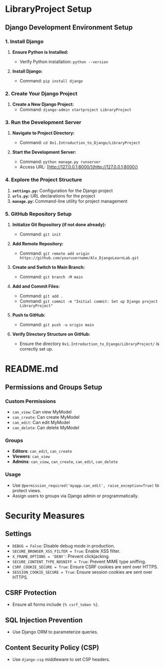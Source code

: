 # LibraryProject Setup

## Django Development Environment Setup

### 1. Install Django

1. **Ensure Python is Installed:**
   - Verify Python installation: `python --version`

2. **Install Django:**
   - Command: `pip install django`

### 2. Create Your Django Project

1. **Create a New Django Project:**
   - Command: `django-admin startproject LibraryProject`

### 3. Run the Development Server

1. **Navigate to Project Directory:**
   - Command: `cd 0x1.Introduction_to_Django/LibraryProject`

2. **Start the Development Server:**
   - Command: `python manage.py runserver`
   - Access URL: [http://127.0.0.1:8000/](http://127.0.0.1:8000/)

### 4. Explore the Project Structure

1. **`settings.py`:** Configuration for the Django project
2. **`urls.py`:** URL declarations for the project
3. **`manage.py`:** Command-line utility for project management

### 5. GitHub Repository Setup

1. **Initialize Git Repository (if not done already):**
   - Command: `git init`

2. **Add Remote Repository:**
   - Command: `git remote add origin https://github.com/yourusername/Alx_DjangoLearnLab.git`

3. **Create and Switch to Main Branch:**
   - Command: `git branch -M main`

4. **Add and Commit Files:**
   - Command: `git add .`
   - Command: `git commit -m "Initial commit: Set up Django project LibraryProject"`

5. **Push to GitHub:**
   - Command: `git push -u origin main`

6. **Verify Directory Structure on GitHub:**
   - Ensure the directory `0x1.Introduction_to_Django/LibraryProject/` is correctly set up.

# README.md

## Permissions and Groups Setup

### Custom Permissions
- `can_view`: Can view MyModel
- `can_create`: Can create MyModel
- `can_edit`: Can edit MyModel
- `can_delete`: Can delete MyModel

### Groups
- **Editors**: `can_edit`, `can_create`
- **Viewers**: `can_view`
- **Admins**: `can_view`, `can_create`, `can_edit`, `can_delete`

### Usage
- Use `@permission_required('myapp.can_edit', raise_exception=True)` to protect views.
- Assign users to groups via Django admin or programmatically.


# Security Measures

## Settings
- `DEBUG = False`: Disable debug mode in production.
- `SECURE_BROWSER_XSS_FILTER = True`: Enable XSS filter.
- `X_FRAME_OPTIONS = 'DENY'`: Prevent clickjacking.
- `SECURE_CONTENT_TYPE_NOSNIFF = True`: Prevent MIME type sniffing.
- `CSRF_COOKIE_SECURE = True`: Ensure CSRF cookies are sent over HTTPS.
- `SESSION_COOKIE_SECURE = True`: Ensure session cookies are sent over HTTPS.

## CSRF Protection
- Ensure all forms include `{% csrf_token %}`.

## SQL Injection Prevention
- Use Django ORM to parameterize queries.

## Content Security Policy (CSP)
- Use `django-csp` middleware to set CSP headers.
